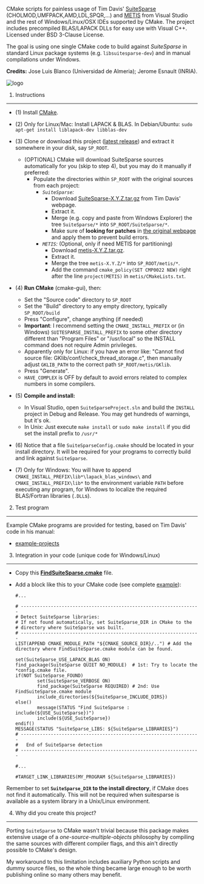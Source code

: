 CMake scripts for painless usage of Tim Davis' [SuiteSparse](http://www.cise.ufl.edu/research/sparse/SuiteSparse/) (CHOLMOD,UMFPACK,AMD,LDL,SPQR,...) and [METIS](http://glaros.dtc.umn.edu/gkhome/views/metis) from Visual Studio and the rest of Windows/Linux/OSX IDEs supported by CMake. The project includes precompiled BLAS/LAPACK DLLs for easy use with Visual C++. Licensed under BSD 3-Clause License.

The goal is using one single CMake code to build against *SuiteSparse* in standard Linux package systems (e.g. `libsuitesparse-dev`) and in manual compilations under Windows. 

**Credits:** Jose Luis Blanco (Universidad de Almeria); Jerome Esnault (INRIA).

![logo](https://raw.githubusercontent.com/jlblancoc/suitesparse-metis-for-windows/master/docs/logo.png)

1. Instructions
-------------------------------------------------------

  * (1) Install [CMake](http://www.cmake.org/).
  * (2) Only for Linux/Mac: Install LAPACK & BLAS. In Debian/Ubuntu: `sudo apt-get install liblapack-dev libblas-dev`
  * (3) Clone or download this project ([latest release](https://github.com/jlblancoc/suitesparse-metis-for-windows/releases)) and extract it somewhere in your disk, say `SP_ROOT`.
	  * (OPTIONAL) CMake will download SuiteSparse sources automatically for you (skip to step 4), but you may do it manually if preferred: 
        * Populate the directories within `SP_ROOT` with the original sources from each project:
          * *`SuiteSparse`:* 
            * Download [SuiteSparse-X.Y.Z.tar.gz](http://faculty.cse.tamu.edu/davis/SuiteSparse/) from Tim Davis' webpage. 
            * Extract it.
            * Merge (e.g. copy and paste from Windows Explorer) the tree `SuiteSparse/*` into `SP_ROOT/SuiteSparse/*`.
            * Make sure of **looking for patches** in [the original webpage](http://faculty.cse.tamu.edu/davis/SuiteSparse/) and apply them to prevent build errors.
          * *`METIS`:*  (Optional, only if need METIS for partitioning)
            * Download [metis-X.Y.Z.tar.gz](http://glaros.dtc.umn.edu/gkhome/metis/metis/download).
            * Extract it.
            * Merge the tree `metis-X.Y.Z/*` into `SP_ROOT/metis/*`.
            * Add the command `cmake_policy(SET CMP0022 NEW)` right after the line `project(METIS)` in `metis/CMakeLists.txt`.

  * (4) **Run CMake** (cmake-gui), then: 
      * Set the "Source code" directory to `SP_ROOT` 
	  * Set the "Build" directory to any empty directory, typically `SP_ROOT/build`
	  * Press "Configure", change anything (if needed)
      * **Important**: I recommend setting the `CMAKE_INSTALL_PREFIX` or (in Windows) `SUITESPARSE_INSTALL_PREFIX` to some other directory different than "Program Files" or "/usr/local" so the INSTALL command does not require Admin privileges.
      * Apparently only for Linux: if you have an error like: "Cannot find source file: GKlib/conf/check_thread_storage.c", then manually adjust `GKLIB_PATH` to the correct path `SP_ROOT/metis/GKlib`.
	  * Press "Generate".
      * `HAVE_COMPLEX` is OFF by default to avoid errors related to complex numbers in some compilers. 
  * (5) **Compile and install:** 
    * In Visual Studio, open `SuiteSparseProject.sln` and build the `INSTALL` project in Debug and Release. You may get hundreds of warnings, but it's ok.
    * In Unix: Just execute `make install` or `sudo make install` if you did set the install prefix to `/usr/*`

  * (6) Notice that a file `SuiteSparseConfig.cmake` should be located in your install directory. It will be required for your programs to correctly build and link against `SuiteSparse`.

  * (7) Only for Windows: You will have to append `CMAKE_INSTALL_PREFIX\lib*\lapack_blas_windows\` and `CMAKE_INSTALL_PREFIX\lib*` to the environment variable `PATH` before executing any program, for Windows to localize the required BLAS/Fortran libraries (`.DLL`s).


2. Test program
-------------------------------------------------------

Example CMake programs are provided for testing, based on Tim Davis' code in his manual:
  * [example-projects](https://github.com/jlblancoc/suitesparse-metis-for-windows/tree/master/example-projects)


3. Integration in your code (unique code for Windows/Linux)
-------------------------------------------------------

  * Copy this **[FindSuiteSparse.cmake](https://github.com/jlblancoc/suitesparse-metis-for-windows/blob/master/cmakemodule/FindSuiteSparse.cmake)** file.
  * Add a block like this to your CMake code (see complete [example](https://github.com/jlblancoc/suitesparse-metis-for-windows/blob/master/example-projects/cholmod/CMakeLists.txt)):
   
  
    ```
    #...
    
    # ------------------------------------------------------------------
    # Detect SuiteSparse libraries:
    # If not found automatically, set SuiteSparse_DIR in CMake to the 
    # directory where SuiteSparse was built.
    # ------------------------------------------------------------------
    LIST(APPEND CMAKE_MODULE_PATH "${CMAKE_SOURCE_DIR}/..") # Add the directory where FindSuiteSparse.cmake module can be found.
    
    set(SuiteSparse_USE_LAPACK_BLAS ON)
    find_package(SuiteSparse QUIET NO_MODULE)  # 1st: Try to locate the *config.cmake file.
    if(NOT SuiteSparse_FOUND)
            set(SuiteSparse_VERBOSE ON)
            find_package(SuiteSparse REQUIRED) # 2nd: Use FindSuiteSparse.cmake module
            include_directories(${SuiteSparse_INCLUDE_DIRS})
    else()
            message(STATUS "Find SuiteSparse : include(${USE_SuiteSparse})")
            include(${USE_SuiteSparse})
    endif()
    MESSAGE(STATUS "SuiteSparse_LIBS: ${SuiteSparse_LIBRARIES}")
    # ------------------------------------------------------------------
    #   End of SuiteSparse detection
    # ------------------------------------------------------------------
    
    #...
    
    #TARGET_LINK_LIBRARIES(MY_PROGRAM ${SuiteSparse_LIBRARIES})
    ```


Remember to set **`SuiteSparse_DIR` to the install directory**, if CMake does not find it automatically. This will not be required when suitesparse is available as a system library in a Unix/Linux environment.



4. Why did you create this project?
-------------------------------------------------------


Porting `SuiteSparse` to CMake wasn't trivial because this package makes extensive usage of a _one-source-multiple-objects_ philosophy by compiling the same sources with different compiler flags, and this ain't directly possible to CMake's design.

My workaround to this limitation includes auxiliary Python scripts and dummy source files, so the whole thing became large enough to be worth publishing online so many others may benefit.
